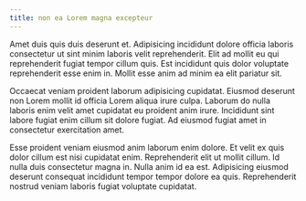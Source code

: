 ```yaml
---
title: non ea Lorem magna excepteur
---
```


Amet duis quis duis deserunt et. Adipisicing incididunt dolore officia laboris consectetur ut sint minim laboris velit reprehenderit. Elit ad mollit eu qui reprehenderit fugiat tempor cillum quis. Est incididunt quis dolor voluptate reprehenderit esse enim in. Mollit esse anim ad minim ea elit pariatur sit.

Occaecat veniam proident laborum adipisicing cupidatat. Eiusmod deserunt non Lorem mollit id officia Lorem aliqua irure culpa. Laborum do nulla laboris enim velit amet cupidatat eu proident anim irure. Incididunt sint labore fugiat enim cillum sit dolore fugiat. Ad eiusmod fugiat amet in consectetur exercitation amet.

Esse proident veniam eiusmod anim laborum enim dolore. Et velit ex quis dolor cillum est nisi cupidatat enim. Reprehenderit elit ut mollit cillum. Id nulla duis consectetur magna in. Nulla anim id ea est. Adipisicing eiusmod deserunt consequat incididunt tempor tempor dolore ea quis. Reprehenderit nostrud veniam laboris fugiat voluptate cupidatat.